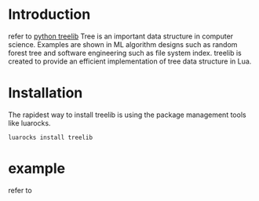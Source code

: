 # Introduction

refer to [python treelib](https://treelib.readthedocs.io/en/latest/)
Tree is an important data structure in computer science. Examples are shown in ML algorithm designs such as random forest tree and software engineering such as file system index. treelib is created to provide an efficient implementation of tree data structure in Lua.

# Installation

The rapidest way to install treelib is using the package management tools like luarocks.

```
luarocks install treelib
```

# example

refer to
